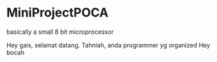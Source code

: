 # MiniProjectPOCA
basically a small 8 bit microprocessor


Hey gais, selamat datang.
Tahniah, anda programmer yg organized
Hey bocah

